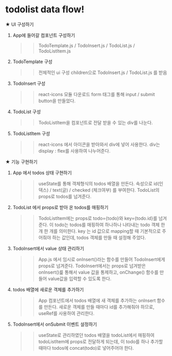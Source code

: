 # todolist data flow!

★ UI 구성하기

1. App에 들어갈 컴포넌트 구성하기

   > > TodoTemplate.js / TodoInsert.js / TodoList.js / TodoListItem.js

2. TodoTemplate 구성

   > > 전체적인 ui 구성
   > > children으로 TodoInsert.js / TodoList.js 를 받음

3. TodoInsert 구성

   > > react-icons 모듈 다운로드
   > > form 태그를 통해 input / submit button을 만들었다.

4. TodoList 구성

   > > TodoListItem을 컴포넌트로 전달 받을 수 있는 div를 나눈다.

5. TodoListItem 구성
   > > react-icons 에서 아이콘을 받아와서 div에 넣어 사용한다.
   > > div는 display : flex를 사용하여 나누어준다.

★ 기능 구현하기

1. App 에서 todos 상태 구현하기

   > > useState를 통해 객체형식의 todos 배열을 만든다.
   > > 속성으로 id(인덱스) / text(글) / checked (체크여부) 를 부여한다.
   > > TodoList의 props로 todos를 넘겨준다.

2. TodoList 에서 props로 받아 온 todos를 매핑하기

   > > TodoListItem에는 props로 todo={todo}와 key={todo.id}를 넘겨준다.
   > > 이 todo는 todos를 매핑하여 하나하나 나타내는 todo 객체 한 개 한 개를 의미한다.
   > > key 는 id 값으로 mapping할 때 기본적으로 주어줘야 하는 값인데, todos 객체를 만들 때 설정해 주었다.

3. TodoInsert에서 value 상태 관리하기

   > > App.js 에서 임시로 onInsert()라는 함수를 만들어 TodoInsert에게 props로 넘겨준다.
   > > TodoInsert에서는 props로 넘겨받은 onInsert()릁 통해서 value 값을 통제하고, onChange() 함수를 만들어 value값을 입력할 수 있도록 한다.

4. todos 배열에 새로운 객체를 추가하기

   > > App 컴포넌트에서 todos 배열에 새 객체를 추가하는 onInsert 함수를 만든다.
   > > 새로운 객체를 만들 때마다 id를 추가해줘야 하므로, useRef를 사용하여 관리한다.

5. TodoInsert에서 onSubmit 이벤트 설정하기
   > > useState로 관리하였던 todos 배열을 todoList에서 매핑하여 todoListItem에 props로 전달하게 되는데, 이 todo를 하나 추가할 때마다 todos에 concat(todo)로 넣어주어야 한다.
